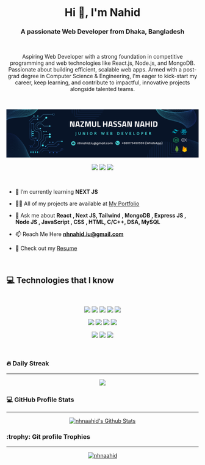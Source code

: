 <h1 align="center">Hi 👋, I'm Nahid</h1>

<h3 align="center">A passionate Web Developer from Dhaka, Bangladesh</h3>
<br>

<p align="center">Aspiring Web Developer with a strong foundation in competitive programming and web technologies like React.js, Node.js, and MongoDB. Passionate about building efficient, scalable web apps. Armed with a post-grad degree in Computer Science & Engineering, I'm eager to kick-start my career, keep learning, and contribute to impactful, innovative projects alongside talented teams.</p>
<br>

<a  target="blank"> <img src="https://github.com/nhnaahid/nhnaahid/blob/main/cover1.png" /> </a>

<p align="center"> <a href="https://www.linkedin.com/in/nahidiu45/"><img src="https://img.shields.io/badge/linkedin-%230077B5.svg?&style=for-the-badge&logo=linkedin&logoColor=white" height=25></a> <a href="https://www.facebook.com/nazmulhasan.nahid.395/"><img src="https://img.shields.io/badge/facebook-%231DA1F2.svg?&style=for-the-badge&logo=facebook&logoColor=white" height=25></a>  <a href="https://www.instagram.com/naazmul.nahid/"><img src="https://img.shields.io/badge/instagram-%23E4405F.svg?&style=for-the-badge&logo=instagram&logoColor=white" height=25></a></p>

<br>

- 🌱 I’m currently learning **NEXT JS**

- 👨‍💻 All of my projects are available at [My Portfolio](https://portfolio-nhnahid.web.app/)

- 💬 Ask me about **React , Next JS, Tailwind , MongoDB , Express JS , Node JS , JavaScript , CSS , HTML, C/C++, DSA, MySQL**

- 📫 Reach Me Here **nhnahid.iu@gmail.com**

- 📄 Check out my [Resume](https://drive.google.com/file/d/1cLW5csEPbEQXkNqzYwSVHFUa3i-LUCNl/view?usp=sharing)

<br>

## :computer: Technologies that I know

<br>
<p align="center">
<img src="https://github.com/mir-hussain/mir-hussain/blob/main/images/icons/HTML.png"/>
<img src="https://github.com/mir-hussain/mir-hussain/blob/main/images/icons/css.png"/>
<img src="https://github.com/mir-hussain/mir-hussain/blob/main/images/icons/JavaScript.png"/>
<img src="https://github.com/mir-hussain/mir-hussain/blob/main/images/icons/c.png"/>
<img src="https://github.com/mir-hussain/mir-hussain/blob/main/images/icons/cpp.png"/>
</p>
<p align="center">
<img src="https://github.com/mir-hussain/mir-hussain/blob/main/images/icons/react.png"/>
<img src="https://encrypted-tbn0.gstatic.com/images?q=tbn:ANd9GcQwIy-mzDNwEgiWKpwsy_8CK9KSr6GEnCcpgQ&s"/>
<img src="https://github.com/mir-hussain/mir-hussain/blob/main/images/icons/tailwind.png"/>
<img src="https://github.com/mir-hussain/mir-hussain/blob/main/images/icons/firebase.png"/>
</p>
<p align="center">
<img src="https://github.com/mir-hussain/mir-hussain/blob/main/images/icons/node.png"/>
<img src="https://github.com/mir-hussain/mir-hussain/blob/main/images/icons/express.png"/>
<img src="https://github.com/mir-hussain/mir-hussain/blob/main/images/icons/mongo.png"/>
</p><br/>


<h3> 🔥 Daily Streak</h3>

----	

<p align="center">
<img width="60%" src="https://github-readme-streak-stats-zeta-two.vercel.app?user=nhnaahid&theme=holi-theme" />

</p>


  
<h3>💻 GitHub Profile Stats</h3>

----
	
<p align="center">
    <a href="https://github.com/anuraghazra/github-readme-stats">
	    <img alt="nhnaahid's Github Stats" src="https://github-readme-stats.vercel.app/api?username=nhnaahid&show_icons=true&count_private=true&locale=en&theme=tokyonight&layout=compact" height="230px"/></a>
	  
<br/>

  </p>


<h3> :trophy: Git profile Trophies </h3>

----
	
<p align="center"> <a href="https://github.com/ryo-ma/github-profile-trophy"><img src="https://github-profile-trophy.vercel.app/?username=nhnaahid&layout=compact&theme=tokyonight&column=4&margin-w=15&margin-h=15" alt="nhnaahid" /></a> </p>
	

	
